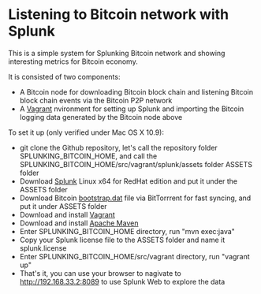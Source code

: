 Listening to Bitcoin network with Splunk
==============================
This is a simple system for Splunking Bitcoin network and showing interesting metrics for Bitcoin economy. 

It is consisted of two components:

* A Bitcoin node for downloading Bitcoin block chain and listening Bitcoin block chain events via the Bitcoin P2P network
* A [Vagrant](http://www.vagrantup.com/) nvironment for setting up Splunk and importing the Bitcoin logging data generated by the Bitcoin node above

To set it up (only verified under Mac OS X 10.9):

* git clone the Github repository, let's call the repository folder SPLUNKING_BITCOIN_HOME, and call the SPLUNKING_BITCOIN_HOME/src/vagrant/splunk/assets folder ASSETS folder
* Download [Splunk](http://www.splunk.com) Linux x64 for RedHat edition and put it under the ASSETS folder
* Download Bitcoin [bootstrap.dat](http://sourceforge.net/projects/bitcoin/files/Bitcoin/blockchain/) file via BitTorrrent for fast syncing, and put it under ASSETS folder
* Download and install [Vagrant](http://www.vagrantup.com/)
* Download and install [Apache Maven](http://maven.apache.org)
* Enter SPLUNKING_BITCOIN_HOME directory, run "mvn exec:java"
* Copy your Splunk license file to the ASSETS folder and name it splunk.license
* Enter SPLUNKING_BITCOIN_HOME/src/vagrant directory, run "vagrant up"
* That's it, you can use your browser to nagivate to http://192.168.33.2:8089 to use Splunk Web to explore the data